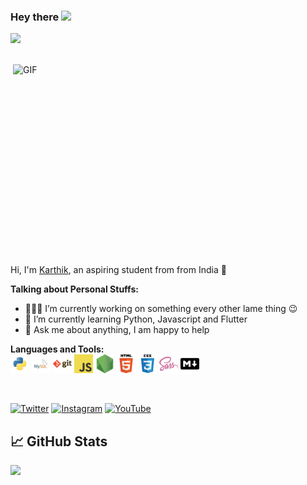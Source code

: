 ### Hey there <img src="https://media.giphy.com/media/hvRJCLFzcasrR4ia7z/giphy.gif" width="25px">

![](https://komarev.com/ghpvc/?username=nexus-codes)

<br />
 <img align="right" alt="GIF" src="https://github.com/nexus-codes/nexus-codes/blob/master/code.gif?raw=true" width="500" height="320" />

Hi, I'm [Karthik](https://nexus-codes.github.io), an aspiring student from from India 🚀

  
**Talking about Personal Stuffs:**

- 👨🏽‍💻 I’m currently working on something every other lame thing :wink:
- 🌱 I’m currently learning Python, Javascript and Flutter
- 💬 Ask me about anything, I am happy to help 


**Languages and Tools:**  
<code><img height="30" src="https://raw.githubusercontent.com/github/explore/80688e429a7d4ef2fca1e82350fe8e3517d3494d/topics/python/python.png"></code>
<code><img height="30" src="https://raw.githubusercontent.com/github/explore/80688e429a7d4ef2fca1e82350fe8e3517d3494d/topics/mysql/mysql.png"></code>
<code><img height="30" src="https://raw.githubusercontent.com/github/explore/80688e429a7d4ef2fca1e82350fe8e3517d3494d/topics/git/git.png"></code>
<code><img height="30" src="https://raw.githubusercontent.com/github/explore/80688e429a7d4ef2fca1e82350fe8e3517d3494d/topics/javascript/javascript.png"></code>
<code><img height="30" src="https://raw.githubusercontent.com/github/explore/80688e429a7d4ef2fca1e82350fe8e3517d3494d/topics/nodejs/nodejs.png"></code>
<code><img height="30" src="https://raw.githubusercontent.com/github/explore/80688e429a7d4ef2fca1e82350fe8e3517d3494d/topics/html/html.png"></code>
<code><img height="30" src="https://raw.githubusercontent.com/github/explore/80688e429a7d4ef2fca1e82350fe8e3517d3494d/topics/css/css.png"></code>
<code><img height="30" src="https://raw.githubusercontent.com/github/explore/80688e429a7d4ef2fca1e82350fe8e3517d3494d/topics/sass/sass.png"></code>
<code><img height="30" src="https://raw.githubusercontent.com/github/explore/80688e429a7d4ef2fca1e82350fe8e3517d3494d/topics/markdown/markdown.png"></code>

<br />

[![Twitter](https://pimp-my-readme.webapp.io/pimp-my-readme/social-media?social=Twitter)](https://www.twitter.com/LordKarthik) [![Instagram](https://pimp-my-readme.webapp.io/pimp-my-readme/social-media?social=Instagram)](https://www.instagram.com/lord.karthik) [![YouTube](https://pimp-my-readme.webapp.io/pimp-my-readme/social-media?social=YouTube)](https://www.bit.do/kindasus)

## 📈 GitHub Stats

<a href="https://github.com/anuraghazra/github-readme-stats">
  <img src="https://github-readme-stats.vercel.app/api?username=nexus-codes&count_private=true&theme=radical" />
</a>



